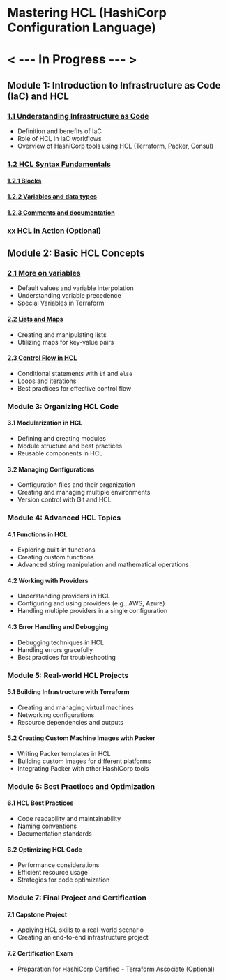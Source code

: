 # Mastering HCL (HashiCorp Configuration Language)

# < --- In Progress --- >

## Module 1: Introduction to Infrastructure as Code (IaC) and HCL

### [1.1 Understanding Infrastructure as Code](./Module-01/1.1-Understaning-IaC.md)

- Definition and benefits of IaC
- Role of HCL in IaC workflows
- Overview of HashiCorp tools using HCL (Terraform, Packer, Consul)

### [1.2 HCL Syntax Fundamentals](./Module-01/1.2-HCL-Syntax.md)

#### [1.2.1 Blocks](./Module-01/1.2.1-Blocks.md)

#### [1.2.2 Variables and data types](./Module-01/1.2.2-Variables-data-types.md)

#### [1.2.3 Comments and documentation](./Module-01/1.2.3-Comments-documentation.md)

### [xx HCL in Action (Optional)](./Module-01/xx-HCL-Action.md)

## Module 2: Basic HCL Concepts

### [2.1 More on variables](./Module-02/2.1-More-variables.md)

- Default values and variable interpolation
- Understanding variable precedence
- Special Variables in Terraform

#### [2.2 Lists and Maps](./Module-02/2.2-Lists-Maps.md)

- Creating and manipulating lists
- Utilizing maps for key-value pairs

#### [2.3 Control Flow in HCL](./Module-02/2.3-Control-Flow.md)

- Conditional statements with `if` and `else`
- Loops and iterations
- Best practices for effective control flow

### Module 3: Organizing HCL Code

#### 3.1 Modularization in HCL

- Defining and creating modules
- Module structure and best practices
- Reusable components in HCL

#### 3.2 Managing Configurations

- Configuration files and their organization
- Creating and managing multiple environments
- Version control with Git and HCL

### Module 4: Advanced HCL Topics

#### 4.1 Functions in HCL

- Exploring built-in functions
- Creating custom functions
- Advanced string manipulation and mathematical operations

#### 4.2 Working with Providers

- Understanding providers in HCL
- Configuring and using providers (e.g., AWS, Azure)
- Handling multiple providers in a single configuration

#### 4.3 Error Handling and Debugging

- Debugging techniques in HCL
- Handling errors gracefully
- Best practices for troubleshooting

### Module 5: Real-world HCL Projects

#### 5.1 Building Infrastructure with Terraform

- Creating and managing virtual machines
- Networking configurations
- Resource dependencies and outputs

#### 5.2 Creating Custom Machine Images with Packer

- Writing Packer templates in HCL
- Building custom images for different platforms
- Integrating Packer with other HashiCorp tools

### Module 6: Best Practices and Optimization

#### 6.1 HCL Best Practices

- Code readability and maintainability
- Naming conventions
- Documentation standards

#### 6.2 Optimizing HCL Code

- Performance considerations
- Efficient resource usage
- Strategies for code optimization

### Module 7: Final Project and Certification

#### 7.1 Capstone Project

- Applying HCL skills to a real-world scenario
- Creating an end-to-end infrastructure project

#### 7.2 Certification Exam

- Preparation for HashiCorp Certified - Terraform Associate (Optional)
